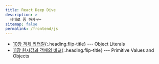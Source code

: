 ```yaml
---
title: React Deep Dive
description: >
  제대로 좀 하자구~
sitemap: false
permalink: /frontend/js
---
```


- [10장 객체 리터럴]{:.heading.flip-title} --- Object Literals
- [11장 원시값과 객체의 비교]{:.heading.flip-title} --- Primitive Values and Objects

[10장 객체 리터럴]: ./_posts/2024-07-29-js10.md
[11장 원시값과 객체의 비교]: ./_posts/2024-07-30-js11.md

